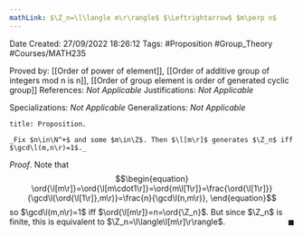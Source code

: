 ```yaml
---
mathLink: $\Z_n=\l\langle m\r\rangle$ $\Leftrightarrow$ $m\perp n$
---
```


<div class="topSpace"></div>

Date Created: 27/09/2022 18:26:12
Tags: #Proposition #Group_Theory #Courses/MATH235

Proved by: [[Order of power of element]], [[Order of additive group of integers mod n is n]], [[Order of group element is order of generated cyclic group]]
References: _Not Applicable_
Justifications: _Not Applicable_

Specializations: _Not Applicable_
Generalizations: _Not Applicable_

``` ad-Proposition
title: Proposition.

_Fix $n\in\N^+$ and some $m\in\Z$. Then $\l[m\r]$ generates $\Z_n$ iff $\gcd\l(m,n\r)=1$._

```

_Proof_. Note that
$$\begin{equation}
    \ord{\l[m\r]}=\ord{\l[m\cdot1\r]}=\ord{m\l[1\r]}=\frac{\ord{\l[1\r]}}{\gcd\l(\ord{\l[1\r]},m\r)}=\frac{n}{\gcd\l(n,m\r)},
\end{equation}$$
so $\gcd\l(m,n\r)=1$ iff $\ord{\l[m\r]}=n=\ord{\Z_n}$. But since $\Z_n$ is finite, this is equivalent to $\Z_n=\l\langle\l[m\r]\r\rangle$.<span style="float:right;">$\blacksquare$</span>

